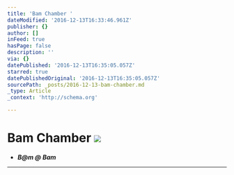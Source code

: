 ```yaml
---
title: 'Bam Chamber '
dateModified: '2016-12-13T16:33:46.961Z'
publisher: {}
author: []
inFeed: true
hasPage: false
description: ''
via: {}
datePublished: '2016-12-13T16:35:05.057Z'
starred: true
datePublishedOriginal: '2016-12-13T16:35:05.057Z'
sourcePath: _posts/2016-12-13-bam-chamber.md
_type: Article
_context: 'http://schema.org'

---
```

# Bam Chamber ![](https://the-grid-user-content.s3-us-west-2.amazonaws.com/29285593-4e54-4224-a8f9-78ea9ce2e394.jpg)

* _**B@m @ Bam**_

---